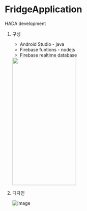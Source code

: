 # FridgeApplication
HADA development

1. 구성 
    * Android Studio - java
    * Firebase funtions - nodejs
    * Firebase realtime database
    
    <img src="./img/realtimefirebase.png" width="200" height="400"/>

2. 디자인 

    ![image](./img/fridgeImage.png)


    
    